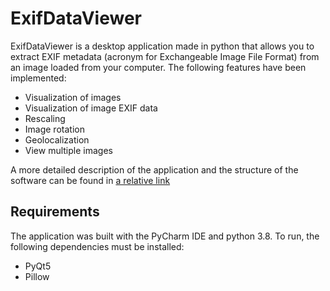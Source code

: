 # ExifDataViewer

ExifDataViewer is a desktop application made in python that allows you to extract EXIF metadata (acronym for Exchangeable Image File Format) from an image loaded from your computer. The following features have been implemented:

-	Visualization of images
-	Visualization of image EXIF data
-	Rescaling
-	Image rotation
-	Geolocalization
-	View multiple images

A more detailed description of the application and the structure of the software can be found in [a relative link](report/report.pdf)

## Requirements
The application was built with the PyCharm IDE and python 3.8. To run, the following dependencies must be installed:
- PyQt5
- Pillow


